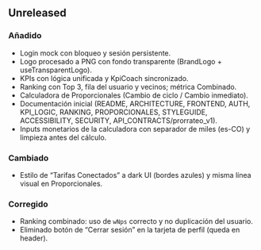## Unreleased

### Añadido
- Login mock con bloqueo y sesión persistente.
- Logo procesado a PNG con fondo transparente (BrandLogo + useTransparentLogo).
- KPIs con lógica unificada y KpiCoach sincronizado.
- Ranking con Top 3, fila del usuario y vecinos; métrica Combinado.
- Calculadora de Proporcionales (Cambio de ciclo / Cambio inmediato).
- Documentación inicial (README, ARCHITECTURE, FRONTEND, AUTH, KPI_LOGIC, RANKING, PROPORCIONALES, STYLEGUIDE, ACCESSIBILITY, SECURITY, API_CONTRACTS/prorrateo_v1).
 - Inputs monetarios de la calculadora con separador de miles (es-CO) y limpieza antes del cálculo.

### Cambiado
- Estilo de “Tarifas Conectados” a dark UI (bordes azules) y misma línea visual en Proporcionales.

### Corregido
- Ranking combinado: uso de `wNps` correcto y no duplicación del usuario.
- Eliminado botón de “Cerrar sesión” en la tarjeta de perfil (queda en header).

